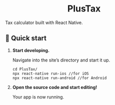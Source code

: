 <h1 align="center">
PlusTax
</h1>

Tax calculator built with React Native.

## 🚀 Quick start

1.  **Start developing.**

    Navigate into the site’s directory and start it up.

    ```shell
    cd PlusTax/
    npx react-native run-ios //for iOS
    npx react-native run-android //for Android
    ```

1.  **Open the source code and start editing!**

    Your app is now running.
